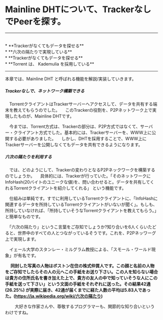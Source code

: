 # Mainline DHTについて、TrackerなしでPeerを探す。
<hr>
<br>
* **Trackerがなくてもデータを探せる**
<br>
* **六次の隔たりで実現している**
<br>
* **Trackerがなくてもデータを探せる**
<br>
* **Torrent は、 Kademulia を採用している**
<br>
<hr>

本章では、Mainline DHT と呼ばれる機能を解説/実装していきます。


##### Trackerなしで、ネットワーク構築できる
　TorrentクライアントはTrackerサーバーへアクセスして、データを共有する端末を教えてもらうのでした。
　このTrackerの役割を、P2Pネットワーク上で実現したものが、Mainline DHTです。

　今までは、Torrent方式は、Trackerの部分は、P2P方式ではなくて、サーバー・クライアント方式でした。基本的には、Trackerサーバーを、WWW上に公開する必要がありました。
　しかし、DHTを採用することで、WWW上にTrackerサーバーを公開しなくてもデータを共有できるようになります。


##### 六次の隔たりを利用する
　では、どのようにして、Trackerの変わりとなるP2Pネックワークを構築するのでしょうか。
　具体的には、Trackerが行っていた。「そのネットワークにInfoHash(20バイトのユニークな値)を、問い合わせると。データを共有してくれるTorrentクライアントを紹介してくれる」 という機能です。

　仕組みは単純です。すでに利用しているTorrentクライアントに、「InfoHashに関連するデータを所持しているTorrentクライアントがいないが聞く」。もしも、所持していなければ、「所持していそうなTorrentクライアントを教えてもらう。」と簡単なものです。

　「六次の隔たり」というこ言葉をご存知でしょうか?知り合いを6人くらいたどると、世界中のすべての人とつながっているそうです。これを、P2Pネッワーグ上で実現します。

　イェール大学のスタンレー・ミルグラム教授による、「スモール・ワールド現象」が有名です。

　
****同封した写真の人物はボストン在住の株式仲買人です。この顔と名前の人物をご存知でしたらその人の元へこの手紙をお送り下さい。この人を知らない場合は貴方の住所氏名を書き加えた上で、貴方の友人の中で知っていそうな人にこの手紙を送って下さい」という文面の手紙をそれぞれに送った。その結果42通 (26.25%) が実際に届き、42通が届くまでに経た人数の平均は5.83人であった。(https://ja.wikipedia.org/wiki/六次の隔たり)****

　
　大好きな作家さんや、尊敬するプログラマーも、関節的な知り合いというわけですね。
　
















